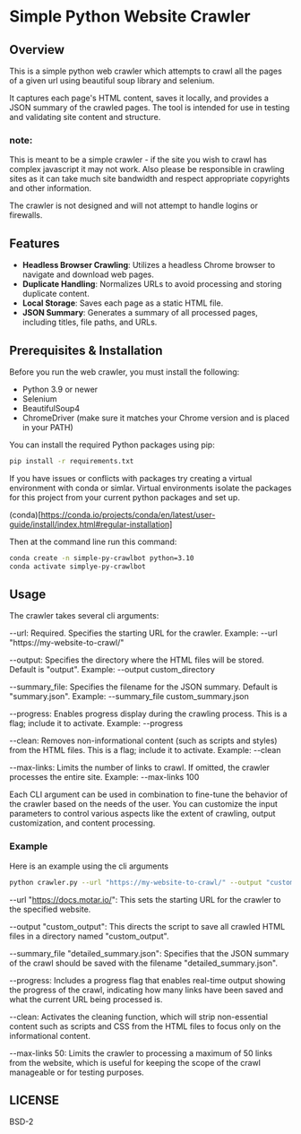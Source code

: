 # Simple Python Website Crawler

## Overview

This is a simple python web crawler which attempts to crawl all the pages of a given url using beautiful soup library and selenium.

It captures each page's HTML content, saves it locally, and provides a JSON summary of the crawled pages. The tool is intended for use in testing and validating site content and structure.

### note:
This is meant to be a simple crawler - if the site you wish to crawl has complex javascript it may not work.  Also please be responsible in crawling sites as it can take much site bandwidth and respect appropriate copyrights and other information.  

The crawler is not designed and will not attempt to handle logins or firewalls.

## Features

- **Headless Browser Crawling**: Utilizes a headless Chrome browser to navigate and download web pages.
- **Duplicate Handling**: Normalizes URLs to avoid processing and storing duplicate content.
- **Local Storage**: Saves each page as a static HTML file.
- **JSON Summary**: Generates a summary of all processed pages, including titles, file paths, and URLs.

## Prerequisites & Installation

Before you run the web crawler, you must install the following:

- Python 3.9 or newer
- Selenium
- BeautifulSoup4
- ChromeDriver (make sure it matches your Chrome version and is placed in your PATH)

You can install the required Python packages using pip:

```bash
pip install -r requirements.txt
```

If you have issues or conflicts with packages try creating a virtual environment with conda or simlar.  Virtual environments isolate the packages for this project from your current python packages and set up.

(conda)[https://conda.io/projects/conda/en/latest/user-guide/install/index.html#regular-installation]

Then at the command line run this command:
```bash
conda create -n simple-py-crawlbot python=3.10
conda activate simplye-py-crawlbot
```

## Usage

The crawler takes several cli arguments:

--url: Required. Specifies the starting URL for the crawler.
Example: --url "https://my-website-to-crawl/"

--output: Specifies the directory where the HTML files will be stored. Default is "output".
Example: --output custom_directory

--summary_file: Specifies the filename for the JSON summary. Default is "summary.json".
Example: --summary_file custom_summary.json

--progress: Enables progress display during the crawling process. This is a flag; include it to activate.
Example: --progress

--clean: Removes non-informational content (such as scripts and styles) from the HTML files. This is a flag; include it to activate.
Example: --clean

--max-links: Limits the number of links to crawl. If omitted, the crawler processes the entire site.
Example: --max-links 100


Each CLI argument can be used in combination to fine-tune the behavior of the crawler based on the needs of the user. You can customize the input parameters to control various aspects like the extent of crawling, output customization, and content processing.

### Example 
Here is an example using the cli arguments
```bash
python crawler.py --url "https://my-website-to-crawl/" --output "custom_output" --summary_file "detailed_summary.json" --progress --clean --max-links 50
```

--url "https://docs.motar.io/": This sets the starting URL for the crawler to the specified website.

--output "custom_output": This directs the script to save all crawled HTML files in a directory named "custom_output".

--summary_file "detailed_summary.json": Specifies that the JSON summary of the crawl should be saved with the filename "detailed_summary.json".

--progress: Includes a progress flag that enables real-time output showing the progress of the crawl, indicating how many links have been saved and what the current URL being processed is.

--clean: Activates the cleaning function, which will strip non-essential content such as scripts and CSS from the HTML files to focus only on the informational content.

--max-links 50: Limits the crawler to processing a maximum of 50 links from the website, which is useful for keeping the scope of the crawl manageable or for testing purposes.

## LICENSE
BSD-2
